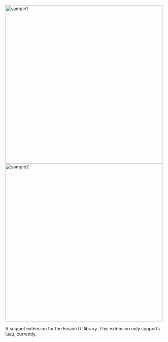 <img width="497" alt="sample1" src="https://github.com/bkmazefe/FusionSnippets/assets/27952818/0ec03ef8-de0a-4846-9a11-2c4bb6bc7fc3">
<img width="497" alt="sample2" src="https://github.com/bkmazefe/FusionSnippets/assets/27952818/4fff19f7-3f83-471f-950d-64bf9e85403a">

A snippet extension for the Fusion UI library. This extension only supports luau, currently.

